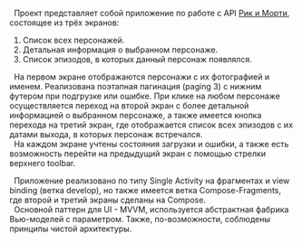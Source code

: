 &nbsp; Проект представляет собой приложение по работе с API [Рик и Морти](https://rickandmortyapi.com/),
состоящее из трёх экранов:
1. Список всех персонажей.
2. Детальная информация о выбранном персонаже.
3. Список эпизодов, в которых данный персонаж появлялся.

&nbsp; На первом экране отображаются персонажи с их фотографией и именем. Реализована поэтапная пагинация
(paging 3) с нижним футером при подгрузке или ошибке. При клике на любом персонаже осуществляется переход
на второй экран с более детальной информацией о выбранном персонаже, а также имеется кнопка перехода на 
третий экран, где отображается список всех эпизодов с их датами выхода, в которых персонаж встречался.\
&nbsp; На каждом экране учтены состояния загрузки и ошибки, а также есть возможность перейти на предыдущий
экран с помощью стрелки верхнего toolbar.

&nbsp; Приложение реализовано по типу Single Activity на фрагментах и view binding (ветка develop), но также
имеется ветка Compose-Fragments, где второй и третий экраны сделаны на Compose.\
&nbsp; Основной паттерн для UI - MVVM, используется абстрактная фабрика Вью-моделей с параметром.
Также, по-возможности, соблюдены принципы чистой архитектуры.

